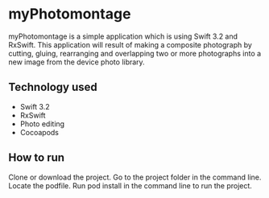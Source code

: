 # myPhotomontage
myPhotomontage is a simple application which is using Swift 3.2 and RxSwift. This application will result of making a 
composite photograph by cutting, gluing, rearranging and overlapping two or more photographs into a new image 
from the device photo library.

## Technology used

- Swift 3.2
- RxSwift 
- Photo editing 
- Cocoapods

## How to run
 
 Clone or download the project. Go to the project folder in the command line. Locate the podfile. Run pod install in the command line 
 to run the project.
  
